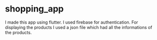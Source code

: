 # shopping_app
I made this app using flutter. I used firebase for authentication.
For displaying the products I used a json file which had all the informations of the products.
